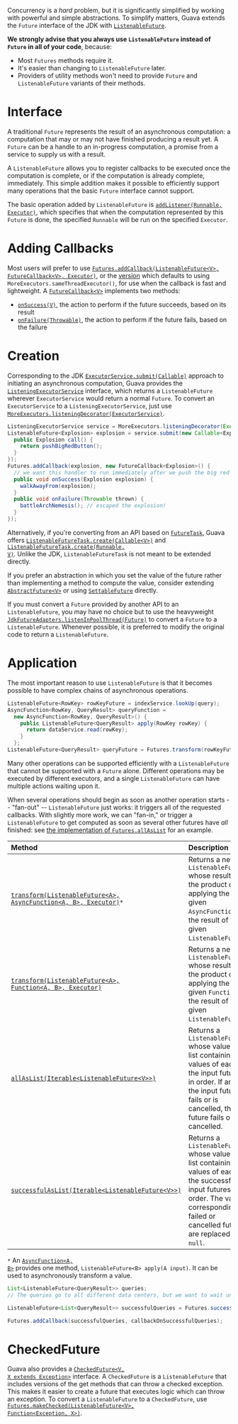 Concurrency is a _hard_ problem, but it is significantly simplified by working with powerful and simple abstractions.  To simplify matters, Guava extends the `Future` interface of the JDK with <a href='http://google.github.io/guava/releases/snapshot/api/docs/com/google/common/util/concurrent/ListenableFuture.html'><code>ListenableFuture</code></a>.

**We strongly advise that you always use `ListenableFuture` instead of `Future` in all of your code**, because:
  * Most `Futures` methods require it.
  * It's easier than changing to `ListenableFuture` later.
  * Providers of utility methods won't need to provide `Future` and `ListenableFuture` variants of their methods.

# Interface
A traditional `Future` represents the result of an asynchronous computation: a computation that may or may not have finished producing a result yet.  A `Future` can be a handle to an in-progress computation, a promise from a service to supply us with a result.

A `ListenableFuture` allows you to register callbacks to be executed once the computation is complete, or if the computation is already complete, immediately.  This simple addition makes it possible to efficiently support many operations that the basic `Future` interface cannot support.

The basic operation added by `ListenableFuture` is <a href='http://google.github.io/guava/releases/snapshot/api/docs/com/google/common/util/concurrent/ListenableFuture.html#addListener(java.lang.Runnable, java.util.concurrent.Executor)'><code>addListener(Runnable, Executor)</code></a>, which specifies that when the computation represented by this `Future` is done, the specified `Runnable` will be run on the specified `Executor`.

# Adding Callbacks
Most users will prefer to use <a href='http://google.github.io/guava/releases/snapshot/api/docs/com/google/common/util/concurrent/Futures.html#addCallback(com.google.common.util.concurrent.ListenableFuture, com.google.common.util.concurrent.FutureCallback, java.util.concurrent.Executor)'><code>Futures.addCallback(ListenableFuture&lt;V&gt;, FutureCallback&lt;V&gt;, Executor)</code></a>, or the <a href='http://google.github.io/guava/releases/snapshot/api/docs/com/google/common/util/concurrent/Futures.html#addCallback(com.google.common.util.concurrent.ListenableFuture, com.google.common.util.concurrent.FutureCallback)'>version</a> which defaults to using `MoreExecutors.sameThreadExecutor()`, for use when the callback is fast and lightweight.  A <a href='http://google.github.io/guava/releases/snapshot/api/docs/com/google/common/util/concurrent/FutureCallback.html'><code>FutureCallback&lt;V&gt;</code></a> implements two methods:
  * <a href='http://google.github.io/guava/releases/snapshot/api/docs/com/google/common/util/concurrent/FutureCallback.html#onSuccess(V)'><code>onSuccess(V)</code></a>, the action to perform if the future succeeds, based on its result
  * <a href='http://google.github.io/guava/releases/snapshot/api/docs/com/google/common/util/concurrent/FutureCallback.html#onFailure(java.lang.Throwable)'><code>onFailure(Throwable)</code></a>, the action to perform if the future fails, based on the failure

# Creation

Corresponding to the JDK <a href='http://docs.oracle.com/javase/1.5.0/docs/api/java/util/concurrent/ExecutorService.html#submit(java.util.concurrent.Callable)'><code>ExecutorService.submit(Callable)</code></a> approach to initiating an asynchronous computation, Guava provides the <a href='http://google.github.io/guava/releases/snapshot/api/docs/com/google/common/util/concurrent/ListeningExecutorService.html'><code>ListeningExecutorService</code></a> interface, which returns a `ListenableFuture` wherever `ExecutorService` would return a normal `Future`.  To convert an `ExecutorService` to a `ListeningExecutorService`, just use <a href='http://google.github.io/guava/releases/snapshot/api/docs/com/google/common/util/concurrent/MoreExecutors.html#listeningDecorator(java.util.concurrent.ExecutorService)'><code>MoreExecutors.listeningDecorator(ExecutorService)</code></a>.

```java
ListeningExecutorService service = MoreExecutors.listeningDecorator(Executors.newFixedThreadPool(10));
ListenableFuture<Explosion> explosion = service.submit(new Callable<Explosion>() {
  public Explosion call() {
    return pushBigRedButton();
  }
});
Futures.addCallback(explosion, new FutureCallback<Explosion>() {
  // we want this handler to run immediately after we push the big red button!
  public void onSuccess(Explosion explosion) {
    walkAwayFrom(explosion);
  }
  public void onFailure(Throwable thrown) {
    battleArchNemesis(); // escaped the explosion!
  }
});
```

Alternatively, if you're converting from an API based on <a href='http://docs.oracle.com/javase/1.5.0/docs/api/java/util/concurrent/FutureTask.html'><code>FutureTask</code></a>, Guava offers <a href='http://google.github.io/guava/releases/snapshot/api/docs/com/google/common/util/concurrent/ListenableFutureTask.html#create(java.util.concurrent.Callable)'><code>ListenableFutureTask.create(Callable&lt;V&gt;)</code></a> and <a href='http://google.github.io/guava/releases/snapshot/api/docs/com/google/common/util/concurrent/ListenableFutureTask.html#create(java.lang.Runnable, V)'><code>ListenableFutureTask.create(Runnable, V)</code></a>.  Unlike the JDK, `ListenableFutureTask` is not meant to be extended directly.

If you prefer an abstraction in which you set the value of the future rather than implementing a method to compute the value, consider extending <a href='http://google.github.io/guava/releases/snapshot/api/docs/com/google/common/util/concurrent/AbstractFuture.html'><code>AbstractFuture&lt;V&gt;</code></a> or using <a href='http://google.github.io/guava/releases/snapshot/api/docs/com/google/common/util/concurrent/SettableFuture.html'><code>SettableFuture</code></a> directly.

If you must convert a `Future` provided by another API to an `ListenableFuture`, you may have no choice but to use the heavyweight <a href='http://google.github.io/guava/releases/snapshot/api/docs/com/google/common/util/concurrent/JdkFutureAdapters.html'><code>JdkFutureAdapters.listenInPoolThread(Future)</code></a> to convert a `Future` to a `ListenableFuture`.  Whenever possible, it is preferred to modify the original code to return a `ListenableFuture`.

# Application
The most important reason to use `ListenableFuture` is that it becomes possible to have complex chains of asynchronous operations.

```java
ListenableFuture<RowKey> rowKeyFuture = indexService.lookUp(query);
AsyncFunction<RowKey, QueryResult> queryFunction =
  new AsyncFunction<RowKey, QueryResult>() {
    public ListenableFuture<QueryResult> apply(RowKey rowKey) {
      return dataService.read(rowKey);
    }
  };
ListenableFuture<QueryResult> queryFuture = Futures.transform(rowKeyFuture, queryFunction, queryExecutor);
```

Many other operations can be supported efficiently with a `ListenableFuture` that cannot be supported with a `Future` alone.  Different operations may be executed by different executors, and a single `ListenableFuture` can have multiple actions waiting upon it.

When several operations should begin as soon as another operation starts -- "fan-out" -- `ListenableFuture` just works: it triggers all of the requested callbacks.  With slightly more work, we can "fan-in," or trigger a `ListenableFuture` to get computed as soon as several other futures have _all_ finished: see <a href='http://google.github.io/guava/releases/snapshot/api/docs/src-html/com/google/common/util/concurrent/Futures.html#line.1276'>the implementation of <code>Futures.allAsList</code></a> for an example.

| Method | Description | See also |
|:-------|:------------|:---------|
| <a href='http://google.github.io/guava/releases/snapshot/api/docs/com/google/common/util/concurrent/Futures.html#transform(com.google.common.util.concurrent.ListenableFuture, com.google.common.util.concurrent.AsyncFunction, java.util.concurrent.Executor)'><code>transform(ListenableFuture&lt;A&gt;, AsyncFunction&lt;A, B&gt;, Executor)</code></a>`*` | Returns a new `ListenableFuture` whose result is the product of applying the given `AsyncFunction` to the result of the given `ListenableFuture`.  | <a href='http://google.github.io/guava/releases/snapshot/api/docs/com/google/common/util/concurrent/Futures.html#transform(com.google.common.util.concurrent.ListenableFuture, com.google.common.util.concurrent.AsyncFunction)'><code>transform(ListenableFuture&lt;A&gt;, AsyncFunction&lt;A, B&gt;)</code></a> |
| <a href='http://google.github.io/guava/releases/snapshot/api/docs/com/google/common/util/concurrent/Futures.html#transform(com.google.common.util.concurrent.ListenableFuture, com.google.common.base.Function, java.util.concurrent.Executor)'><code>transform(ListenableFuture&lt;A&gt;, Function&lt;A, B&gt;, Executor)</code></a> | Returns a new `ListenableFuture` whose result is the product of applying the given `Function` to the result of the given `ListenableFuture`. | <a href='http://google.github.io/guava/releases/snapshot/api/docs/com/google/common/util/concurrent/Futures.html#transform(com.google.common.util.concurrent.ListenableFuture, com.google.common.base.Function)'><code>transform(ListenableFuture&lt;A&gt;, Function&lt;A, B&gt;)</code></a> |
| <a href='http://google.github.io/guava/releases/snapshot/api/docs/com/google/common/util/concurrent/Futures.html#allAsList(java.lang.Iterable)'><code>allAsList(Iterable&lt;ListenableFuture&lt;V&gt;&gt;)</code></a> | Returns a `ListenableFuture` whose value is a list containing the values of each of the input futures, in order.  If any of the input futures fails or is cancelled, this future fails or is cancelled. | <a href='http://google.github.io/guava/releases/snapshot/api/docs/com/google/common/util/concurrent/Futures.html#allAsList(com.google.common.util.concurrent.ListenableFuture...)'><code>allAsList(ListenableFuture&lt;V&gt;...)</code></a> |
| <a href='http://google.github.io/guava/releases/snapshot/api/docs/com/google/common/util/concurrent/Futures.html#successfulAsList(java.lang.Iterable)'><code>successfulAsList(Iterable&lt;ListenableFuture&lt;V&gt;&gt;)</code></a> | Returns a `ListenableFuture` whose value is a list containing the values of each of the successful input futures, in order.  The values corresponding to failed or cancelled futures are replaced with `null`. | <a href='http://google.github.io/guava/releases/snapshot/api/docs/com/google/common/util/concurrent/Futures.html#successfulAsList(com.google.common.util.concurrent.ListenableFuture...)'><code>successfulAsList(ListenableFuture&lt;V&gt;...)</code></a> |

`*` An <a href='http://google.github.io/guava/releases/snapshot/api/docs/com/google/common/util/concurrent/AsyncFunction.html'><code>AsyncFunction&lt;A, B&gt;</code></a> provides one method, `ListenableFuture<B> apply(A input)`.  It can be used to asynchronously transform a value.

```java
List<ListenableFuture<QueryResult>> queries;
// The queries go to all different data centers, but we want to wait until they're all done or failed.

ListenableFuture<List<QueryResult>> successfulQueries = Futures.successfulAsList(queries);

Futures.addCallback(successfulQueries, callbackOnSuccessfulQueries);
```

# CheckedFuture
Guava also provides a <a href='http://google.github.io/guava/releases/snapshot/api/docs/com/google/common/util/concurrent/CheckedFuture.html'><code>CheckedFuture&lt;V, X extends Exception&gt;</code></a> interface.  A `CheckedFuture` is a `ListenableFuture` that includes versions of the get methods that can throw a checked exception. This makes it easier to create a future that executes logic which can throw an exception.  To convert a `ListenableFuture` to a `CheckedFuture`, use <a href='http://google.github.io/guava/releases/snapshot/api/docs/com/google/common/util/concurrent/Futures.html#makeChecked(com.google.common.util.concurrent.ListenableFuture, com.google.common.base.Function)'><code>Futures.makeChecked(ListenableFuture&lt;V&gt;, Function&lt;Exception, X&gt;)</code></a>.

